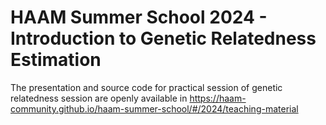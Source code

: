 # HAAM Summer School 2024 - Introduction to Genetic Relatedness Estimation

The presentation and source code for practical session of genetic relatedness session are openly available in https://haam-community.github.io/haam-summer-school/#/2024/teaching-material
